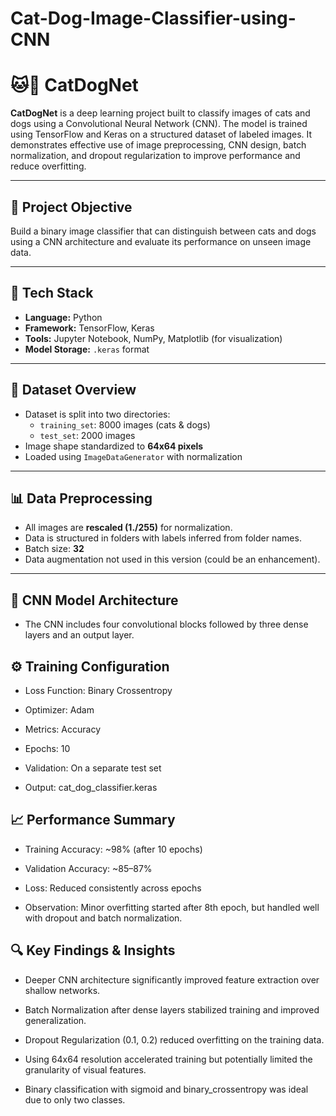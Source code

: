 # Cat-Dog-Image-Classifier-using-CNN

# 🐱🐶 CatDogNet

**CatDogNet** is a deep learning project built to classify images of cats and dogs using a Convolutional Neural Network (CNN). The model is trained using TensorFlow and Keras on a structured dataset of labeled images. It demonstrates effective use of image preprocessing, CNN design, batch normalization, and dropout regularization to improve performance and reduce overfitting.

---

## 📌 Project Objective

Build a binary image classifier that can distinguish between cats and dogs using a CNN architecture and evaluate its performance on unseen image data.

---

## 🧰 Tech Stack

- **Language:** Python
- **Framework:** TensorFlow, Keras
- **Tools:** Jupyter Notebook, NumPy, Matplotlib (for visualization)
- **Model Storage:** `.keras` format

---

## 📂 Dataset Overview

- Dataset is split into two directories:
  - `training_set`: 8000 images (cats & dogs)
  - `test_set`: 2000 images
- Image shape standardized to **64x64 pixels**
- Loaded using `ImageDataGenerator` with normalization

---

## 📊 Data Preprocessing

- All images are **rescaled (1./255)** for normalization.
- Data is structured in folders with labels inferred from folder names.
- Batch size: **32**
- Data augmentation not used in this version (could be an enhancement).

---

## 🧠 CNN Model Architecture

* The CNN includes four convolutional blocks followed by three dense layers and an output layer.

## ⚙️ Training Configuration
* Loss Function: Binary Crossentropy

* Optimizer: Adam

* Metrics: Accuracy

* Epochs: 10

* Validation: On a separate test set

* Output: cat_dog_classifier.keras

## 📈 Performance Summary
* Training Accuracy: ~98% (after 10 epochs)

* Validation Accuracy: ~85–87%

* Loss: Reduced consistently across epochs

* Observation: Minor overfitting started after 8th epoch, but handled well with dropout and batch normalization.

## 🔍 Key Findings & Insights
* Deeper CNN architecture significantly improved feature extraction over shallow networks.

* Batch Normalization after dense layers stabilized training and improved generalization.

* Dropout Regularization (0.1, 0.2) reduced overfitting on the training data.

* Using 64x64 resolution accelerated training but potentially limited the granularity of visual features.

* Binary classification with sigmoid and binary_crossentropy was ideal due to only two classes.




